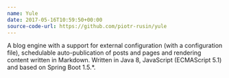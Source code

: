 ```yaml
---
name: Yule
date: 2017-05-16T10:59:50+00:00
source-code-url: https://github.com/piotr-rusin/yule
---
```


A blog engine with a support for external configuration (with a configuration file), schedulable auto-publication of posts and pages and rendering content written in Markdown. Written in Java 8, JavaScript (ECMAScript 5.1) and based on Spring Boot 1.5.&#42;.
